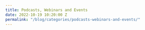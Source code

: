 ```yaml
---
title: Podcasts, Webinars and Events
date: 2022-10-19 10:20:00 Z
permalink: "/blog/categories/podcasts-webinars-and-events/"
---
```


